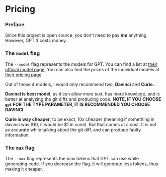 # Pricing

### Preface

Since this project is open source, you don't need to pay ***me*** anything. However, GPT 3 costs money.


### The `model` flag

The `--model` flag represents the models for GPT. You can find a list at [their official model page]([https://platform.openai.com/docs/models/gpt-3](https://platform.openai.com/docs/models/gpt-3)). You can also find the prices of the individual models at [their pricing page]([https://openai.com/api/pricing](https://openai.com/api/pricing/))

Out of those 4 models, I would only recommend two, **Davinci** and **Curie.**

**Davinci is best model**, as it can allow more text, has more knowlege, and is better at analyzing the git diffs and producing code. **NOTE, IF YOU CHOOSE `gpt` FOR THE TYPE PARAMETER, IT IS RECOMMENDED YOU CHOOSE DAVINCI**

**Curie is way cheaper**, to be exact, 10x cheaper (meaning if something in davinci was $10, it would be $1 in curie). But that comes at a cost. It is not as accurate while talking about the git diff, and can produce faulty information.

### The `max` flag

The `--max` flag represents the max tokens that GPT can use while generating code. If you decrease the flag, it will generate less tokens, thus making it cheaper.


